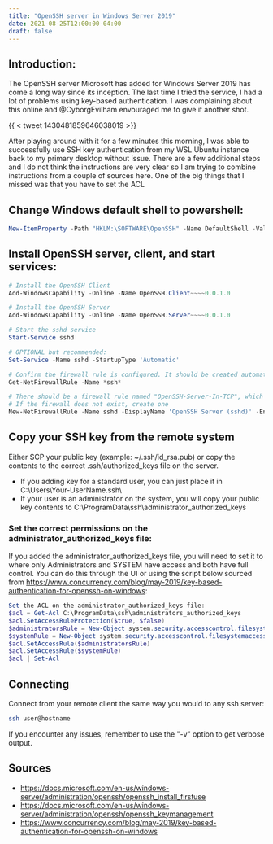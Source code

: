 ```yaml
---
title: "OpenSSH server in Windows Server 2019"
date: 2021-08-25T12:00:00-04:00
draft: false
---
```


## Introduction:
The OpenSSH server Microsoft has added for Windows Server 2019 has come a long way since its inception. The last time I tried the service, I had a lot of problems using key-based authentication. I was complaining about this online and @CyborgEvilham  envouraged me to give it another shot.

{{ < tweet 1430481859646038019 >}}

After playing around with it for a few minutes this morning, I was able to successfully use SSH key authentication from my WSL Ubuntu instance back to my primary desktop without issue. There are a few additional steps and I do not think the instructions are very clear so I am trying to combine instructions from a couple of sources here. One of the big things that I missed was that you have to set the ACL 


## Change Windows default shell to powershell:
``` powershell
New-ItemProperty -Path "HKLM:\SOFTWARE\OpenSSH" -Name DefaultShell -Value "C:\Windows\System32\WindowsPowerShell\v1.0\powershell.exe" -PropertyType String -Force
```

## Install OpenSSH server, client, and start services:
``` powershell
# Install the OpenSSH Client
Add-WindowsCapability -Online -Name OpenSSH.Client~~~~0.0.1.0

# Install the OpenSSH Server
Add-WindowsCapability -Online -Name OpenSSH.Server~~~~0.0.1.0

# Start the sshd service
Start-Service sshd

# OPTIONAL but recommended:
Set-Service -Name sshd -StartupType 'Automatic'

# Confirm the firewall rule is configured. It should be created automatically by setup.
Get-NetFirewallRule -Name *ssh*

# There should be a firewall rule named "OpenSSH-Server-In-TCP", which should be enabled
# If the firewall does not exist, create one
New-NetFirewallRule -Name sshd -DisplayName 'OpenSSH Server (sshd)' -Enabled True -Direction Inbound -Protocol TCP -Action Allow -LocalPort 22
``` 

## Copy your SSH key from the remote system 

Either SCP your public key (example: ~/.ssh/id_rsa.pub) or copy the contents to the correct .ssh/authorized_keys file on the server. 
- If you adding key for a standard user, you can just place it in C:\Users\Your-UserName\.ssh\ 
- If your user is an administrator on the system, you will copy your public key contents to C:\ProgramData\ssh\administrator_authorized_keys

### Set the correct permissions on the administrator_authorized_keys file:
If you added the administrator_authorized_keys file, you will need to set it to where only Administrators and SYSTEM have access and both have full control. You can do this through the UI or using the script below sourced from https://www.concurrency.com/blog/may-2019/key-based-authentication-for-openssh-on-windows:

``` powershell
Set the ACL on the administrator_authorized_keys file:
$acl = Get-Acl C:\ProgramData\ssh\administrators_authorized_keys
$acl.SetAccessRuleProtection($true, $false)
$administratorsRule = New-Object system.security.accesscontrol.filesystemaccessrule("Administrators","FullControl","Allow")
$systemRule = New-Object system.security.accesscontrol.filesystemaccessrule("SYSTEM","FullControl","Allow")
$acl.SetAccessRule($administratorsRule)
$acl.SetAccessRule($systemRule)
$acl | Set-Acl
```
## Connecting
Connect from your remote client the same way you would to any ssh server: 
``` bash
ssh user@hostname
```

If you encounter any issues, remember to use the "-v" option to get verbose output. 


## Sources
- https://docs.microsoft.com/en-us/windows-server/administration/openssh/openssh_install_firstuse
- https://docs.microsoft.com/en-us/windows-server/administration/openssh/openssh_keymanagement
- https://www.concurrency.com/blog/may-2019/key-based-authentication-for-openssh-on-windows